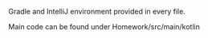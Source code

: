 Gradle and IntelliJ environment provided in every file.

Main code can be found under Homework/src/main/kotlin
